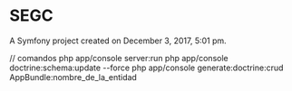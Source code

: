 SEGC
====

A Symfony project created on December 3, 2017, 5:01 pm.

// comandos
php app/console server:run
php app/console doctrine:schema:update --force
php app/console generate:doctrine:crud AppBundle:nombre_de_la_entidad
